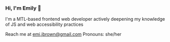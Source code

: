 ### Hi, I'm Emily 👋

I'm a MTL-based frontend web developer actively deepening my knowledge of JS and web accessibility practices

Reach me at [emi.jbrown@gmail.com](emi.jbrown@gmail.com)
Pronouns: she/her
